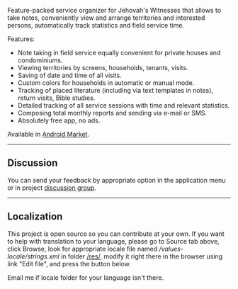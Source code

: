 Feature-packed service organizer for Jehovah's Witnesses that allows to take notes, conveniently view and arrange territories and interested persons, automatically track statistics and field service time.

Features:
  * Note taking in field service equally convenient for  private houses and condominiums.
  * Viewing territories by screens, households, tenants, visits.
  * Saving of date and time of all visits.
  * Custom colors for households in automatic or manual mode.
  * Tracking of placed literature (including via text templates in notes), return visits, Bible studies.
  * Detailed tracking of all service sessions with time and relevant statistics.
  * Composing total monthly reports and sending via e-mail or SMS.
  * Absolutely free app, no ads.

Available in [Android Market](https://market.android.com/details?id=com.jwdroid).


---


## Discussion ##

You can send your feedback by appropriate option in the application menu or in project [discussion group](https://groups.google.com/forum/#!forum/jwdroid).


---


## Localization ##

This project is open source so you can contribute at your own. If you want to help with translation to your language, please go to Source tab above, click Browse, look for appropriate locale file named _/values-locale/strings.xml_ in folder [/res/](http://code.google.com/p/jwdroid/source/browse/#svn%2Ftrunk%2Fres), modify it right there in the browser using link "Edit file", and press the button below.

Email me if locale folder for your language isn't there.